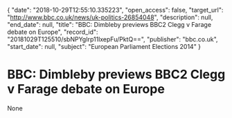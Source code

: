 {
  "date": "2018-10-29T12:55:10.335223", 
  "open_access": false, 
  "target_url": "http://www.bbc.co.uk/news/uk-politics-26854048", 
  "description": null, 
  "end_date": null, 
  "title": "BBC:  Dimbleby previews BBC2 Clegg v Farage debate on Europe", 
  "record_id": "20181029T125510/sbNPYgIrp11lxepFu/PktQ==", 
  "publisher": "bbc.co.uk", 
  "start_date": null, 
  "subject": "European Parliament Elections 2014"
}

# BBC:  Dimbleby previews BBC2 Clegg v Farage debate on Europe

None